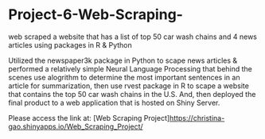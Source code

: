 # Project-6-Web-Scraping-
web scraped a website that has a list of top 50 car wash chains and 4 news articles using packages in R &amp; Python

Utilized the newspaper3k package in Python to scape news articles & performed a relatively simple Neural Language Processing that behind the scenes use alogrithm to determine the most important sentences in an article for summarization, then use rvest package in R to scape a website that contains the top 50 car wash chains in the U.S. And, then deployed the final product to a web application that is hosted on Shiny Server. 

Please access the link at: 
[Web Scraping Project]https://christina-gao.shinyapps.io/Web_Scraping_Project/
